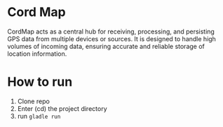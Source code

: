 # Cord Map
CordMap acts as a central hub for receiving, processing,
and persisting GPS data from multiple devices or sources.
It is designed to handle high volumes of incoming data,
ensuring accurate and reliable storage of location information.

# How to run
1. Clone repo
2. Enter (cd) the project directory
3. run `gladle run`